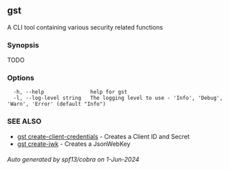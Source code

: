 ## gst

A CLI tool containing various security related functions

### Synopsis

TODO

### Options

```
  -h, --help               help for gst
  -l, --log-level string   The logging level to use - 'Info', 'Debug', 'Warn', 'Error' (default "Info")
```

### SEE ALSO

* [gst create-client-credentials](gst_create-client-credentials.md)	 - Creates a Client ID and Secret
* [gst create-jwk](gst_create-jwk.md)	 - Creates a JsonWebKey

###### Auto generated by spf13/cobra on 1-Jun-2024
